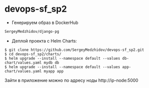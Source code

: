 # devops-sf_sp2
- Генерируем образ в DockerHub
```diff
SergeyMedzhidov/django-pg
```
- Деплой проекта с Helm Charts:
````
$ git clone https://github.com/SergeyMedzhidov/devops-sf_sp2.git
$ cd devops-sf_sp2/charts/
$ helm upgrade --install --namespace default --values db-chart/values.yaml mydb db
$ helm upgrade --install --namespace default --values app-chart/values.yaml myapp app
````
Зайти в приложение можно по адресу ноды http://ip-node:5000
